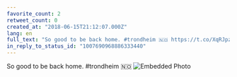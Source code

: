 ```yaml
---
favorite_count: 2
retweet_count: 0
created_at: "2018-06-15T21:12:07.000Z"
lang: en
full_text: "So good to be back home. #trondheim 🇳🇴 https://t.co/XqRJpzQgc2"
in_reply_to_status_id: "1007690968886333440"
---
```


So good to be back home. #trondheim 🇳🇴
![Embedded Photo](https://twitter-media-coderbyheart.s3.eu-north-1.amazonaws.com/1007732507251527680-DfwvXd7WsAAQVoF.jpg)
